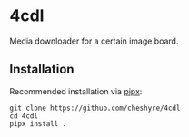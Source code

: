 # 4cdl
Media downloader for a certain image board.

## Installation

Recommended installation via [pipx](https://github.com/pypa/pipx):
```
git clone https://github.com/cheshyre/4cdl
cd 4cdl
pipx install .
```


